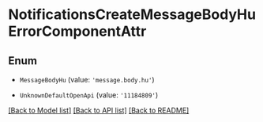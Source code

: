 # NotificationsCreateMessageBodyHuErrorComponentAttr


## Enum

* `MessageBodyHu` (value: `'message.body.hu'`)

* `UnknownDefaultOpenApi` (value: `'11184809'`)

[[Back to Model list]](../README.md#documentation-for-models) [[Back to API list]](../README.md#documentation-for-api-endpoints) [[Back to README]](../README.md)
